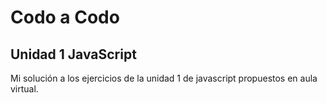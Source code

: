 # Codo a Codo
## Unidad 1 JavaScript
Mi solución a los ejercicios de la unidad 1 de javascript propuestos en aula virtual.
